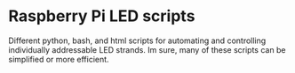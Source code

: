 # Raspberry Pi LED scripts
Different python, bash, and html scripts for automating and controlling individually addressable LED strands. Im sure, many of these scripts can be simplified or more efficient.

